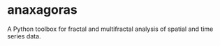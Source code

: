 # anaxagoras
A Python toolbox for fractal and multifractal analysis of spatial and time series data.
